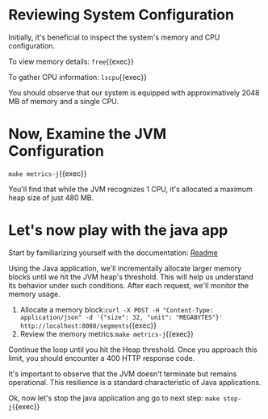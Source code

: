 # Reviewing System Configuration

Initially, it's beneficial to inspect the system's memory and CPU configuration.

To view memory details:
`free`{{exec}}

To gather CPU information:
`lscpu`{{exec}}

You should observe that our system is equipped with approximatively 2048 MB of memory and a single CPU.

# Now, Examine the JVM Configuration

`make metrics-j`{{exec}}

You'll find that while the JVM recognizes 1 CPU, it's allocated a maximum heap size of just 480 MB.

# Let's now play with the java app

Start by familiarizing yourself with the documentation:  [Readme](https://github.com/techlabfdj/killercoda/blob/main/java-mem-block-reserver/README.md)

Using the Java application, we'll incrementally allocate larger memory blocks until we hit the JVM heap's threshold. This will help us understand its behavior under such conditions. After each request, we'll monitor the memory usage.

 1. Allocate a memory block:`curl -X POST -H "Content-Type: application/json" -d '{"size": 32, "unit": "MEGABYTES"}' http://localhost:8080/segments`{{exec}}  
 2. Review the memory metrics:`make metrics-j`{{exec}}

Continue the loop until you hit the Heap threshold. Once you approach this limit, you should encounter a 400 HTTP response code.  

It's important to observe that the JVM doesn't terminate but remains operational. This resilience is a standard characteristic of Java applications.

Ok, now let's stop the java application ang go to next step: `make stop-j`{{exec}}
